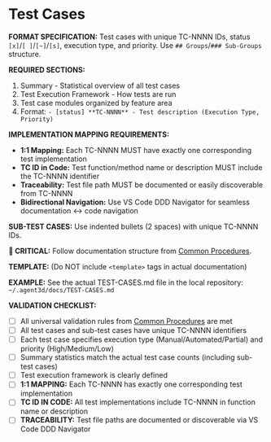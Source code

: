 # Test Cases

**FORMAT SPECIFICATION:** Test cases with unique TC-NNNN IDs, status `[x]`/`[ ]`/`[~]`/`[s]`, execution type, and priority. Use `## Groups`/`### Sub-Groups` structure.

**REQUIRED SECTIONS:**

1. Summary - Statistical overview of all test cases
2. Test Execution Framework - How tests are run
3. Test case modules organized by feature area
4. Format: `- [status] **TC-NNNN** - Test description (Execution Type, Priority)`

**IMPLEMENTATION MAPPING REQUIREMENTS:**

- **1:1 Mapping:** Each TC-NNNN MUST have exactly one corresponding test implementation
- **TC ID in Code:** Test function/method name or description MUST include the TC-NNNN identifier
- **Traceability:** Test file path MUST be documented or easily discoverable from TC-NNNN
- **Bidirectional Navigation:** Use VS Code DDD Navigator for seamless documentation ↔ code navigation

**SUB-TEST CASES:** Use indented bullets (2 spaces) with unique TC-NNNN IDs.

**🔗 CRITICAL:** Follow documentation structure from [Common Procedures](../docs/COMMON-PROCEDURES.md#structure-requirements).

**TEMPLATE:** (Do NOT include `<template>` tags in actual documentation)
<template>

# Test Cases

## 📊 Summary

- **Total Test Cases:** {{total_count}}
- **Completed:** {{completed_count}} ✅
- **Pending:** {{pending_count}} ⏸️
- **In Progress:** {{in_progress_count}} 🔄
- **Skipped:** {{skipped_count}} ⏭️
- **Automated:** {{automated_count}} ({{automated_percentage}}%)
- **Partial:** {{partial_count}} ({{partial_percentage}}%)
- **Manual:** {{manual_count}} ({{manual_percentage}}%)

## 🔧 Test Execution Framework

- **Manual Testing:** {{manual_testing_description}}
- **Automated Testing:** {{automated_testing_description}}
- **Integration Testing:** {{integration_testing_description}}

## {{module_name}} (e.g., Authentication & Security Tests)

### {{sub_module_name}} (e.g., Login & Authentication)

- {{status}} **{{test_id}}** - {{test_description}} ({{execution_type}}, {{priority}})
- {{status}} **{{test_id}}** - {{test_description}} ({{execution_type}}, {{priority}})
  - {{status}} **{{sub_test_id}}** - {{sub_test_description}} ({{execution_type}}, {{priority}})
  - {{status}} **{{sub_test_id}}** - {{sub_test_description}} ({{execution_type}}, {{priority}})

### {{sub_module_name}} (e.g., Authorization & Permissions)

- {{status}} **{{test_id}}** - {{test_description}} ({{execution_type}}, {{priority}})
- {{status}} **{{test_id}}** - {{test_description}} ({{execution_type}}, {{priority}})

## {{module_name}} (e.g., User Interface Tests)

### {{sub_module_name}} (e.g., Form Validation)

- {{status}} **{{test_id}}** - {{test_description}} ({{execution_type}}, {{priority}})
- {{status}} **{{test_id}}** - {{test_description}} ({{execution_type}}, {{priority}})
  - {{status}} **{{sub_test_id}}** - {{sub_test_description}} ({{execution_type}}, {{priority}})
</template>

**EXAMPLE:** See the actual TEST-CASES.md file in the local repository: `~/.agent3d/docs/TEST-CASES.md`

**VALIDATION CHECKLIST:**

- [ ] All universal validation rules from [Common Procedures](../docs/COMMON-PROCEDURES.md#common-validation-checklist) are met
- [ ] All test cases and sub-test cases have unique TC-NNNN identifiers
- [ ] Each test case specifies execution type (Manual/Automated/Partial) and priority (High/Medium/Low)
- [ ] Summary statistics match the actual test case counts (including sub-test cases)
- [ ] Test execution framework is clearly defined
- [ ] **1:1 MAPPING:** Each TC-NNNN has exactly one corresponding test implementation
- [ ] **TC ID IN CODE:** All test implementations include TC-NNNN in function name or description
- [ ] **TRACEABILITY:** Test file paths are documented or discoverable via VS Code DDD Navigator
